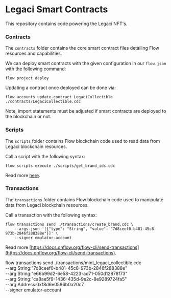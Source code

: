 # Legaci Smart Contracts
This repository contains code powering the Legaci NFT's.

### Contracts
The `contracts` folder contains the core smart contract files detailing Flow resources and capabilities.

We can deploy smart contracts with the given configuration in our `flow.json` with the following command:
```
flow project deploy
```

Updating a contract once deployed can be done via:
```
flow accounts update-contract LegaciCollectible ./contracts/LegaciCollectible.cdc 
```

Note, import statements must be adjusted if smart contracts are deployed to the blockchain or not.

### Scripts
The `scripts` folder contains Flow blockchain code used to read data from Legaci blockchain resources.

Call a script with the following syntax:
```
flow scripts execute ./scripts/get_brand_ids.cdc
```

Read more [here](https://docs.onflow.org/flow-cli/execute-scripts).

### Transactions
The `transactions` folder contains Flow blockchain code used to manipulate data from Legaci blockchain resources.

Call a transaction with the following syntax:
```
flow transactions send ./transactions/create_brand.cdc \
    --args-json '[{"type": "String", "value": "7d8ceef0-b481-45c8-973b-2846f288388e"}]' \
    --signer emulator-account
```

Read more [https://docs.onflow.org/flow-cli/send-transactions](https://docs.onflow.org/flow-cli/send-transactions).


flow transactions send ./transactions/mint_legaci_collectible.cdc \
    --arg String:"7d8ceef0-b481-45c8-973b-2846f288388e" \
    --arg String:"e66b99d2-6e58-4223-ad71-050d12878f73" \
    --arg String:"ca8ae5f9-1436-435d-9e2c-8e9289724fa5" \
    --arg Address:0xf8d6e0586b0a20c7 \
    --signer emulator-account